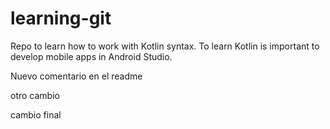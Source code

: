 # learning-git
Repo to learn how to work with Kotlin syntax.
To learn Kotlin is important to develop mobile apps in Android Studio.

Nuevo comentario en el readme

otro cambio

cambio final